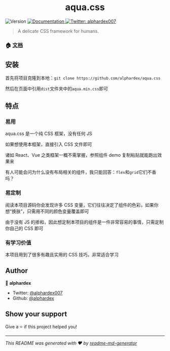 <h1 align="center">aqua.css</h1>
<p>
  <img alt="Version" src="https://img.shields.io/badge/version-1.0.0-blue.svg?cacheSeconds=2592000" />
  <a href="https://aquacss.netlify.com/">
    <img alt="Documentation" src="https://img.shields.io/badge/documentation-yes-brightgreen.svg" target="_blank" />
  </a>
  <a href="https://twitter.com/alphardex007">
    <img alt="Twitter: alphardex007" src="https://img.shields.io/twitter/follow/alphardex007.svg?style=social" target="_blank" />
  </a>
</p>

> A delicate CSS framework for humans.

### 🏠 [文档](https://aquacss.netlify.com/)

## 安装

首先将项目克隆到本地：`git clone https://github.com/alphardex/aqua.css`

然后在页面中引用`dist`文件夹中的`aqua.min.css`即可

## 特点

### 易用

aqua.css 是一个纯 CSS 框架，没有任何 JS

如果想使用本框架，直接引入 CSS 文件即可

诸如 React、Vue 之类框架一概不需掌握，参照组件 demo 复制粘贴就能跑出效果来

有人可能会问为什么没有布局相关的组件，我只能回答：`flex`和`grid`它们不香吗？

### 易定制

阅读本项目源码你会发现许多 CSS 变量，它们往往决定了组件的色彩，如果你想“换肤”，只需用不同的颜色变量覆盖即可

由于没有 JS 的掺和，因此想定制本项目的组件是一件非常容易的事情，只需定制你自己的 CSS 即可

### 有学习价值

本项目用到了很多有趣且实用的 CSS 技巧，非常适合学习

## Author

👤 **alphardex**

- Twitter: [@alphardex007](https://twitter.com/alphardex007)
- Github: [@alphardex](https://github.com/alphardex)

## Show your support

Give a ⭐️ if this project helped you!

---

_This README was generated with ❤️ by [readme-md-generator](https://github.com/kefranabg/readme-md-generator)_
